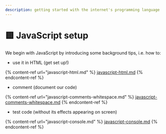 ```yaml
---
description: getting started with the internet's programming language
---
```


# 🟨 JavaScript setup

We begin with JavaScript by introducing some background tips, i.e. how to:

* use it in HTML (get set up!)

{% content-ref url="javascript-html.md" %}
[javascript-html.md](javascript-html.md)
{% endcontent-ref %}

* comment (document our code)

{% content-ref url="javascript-comments-whitespace.md" %}
[javascript-comments-whitespace.md](javascript-comments-whitespace.md)
{% endcontent-ref %}

* test code (without its effects appearing on screen)

{% content-ref url="javascript-console.md" %}
[javascript-console.md](javascript-console.md)
{% endcontent-ref %}
